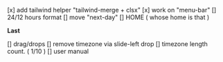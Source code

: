 [x] add tailwind helper "tailwind-merge + clsx"
[x] work on "menu-bar"
  [] 24/12 hours format
  [] move "next-day"
[] HOME ( whose home is that )




**Last**

[] drag/drops
  [] remove timezone via slide-left drop
[] timezone length count. ( 1/10 )
[] user manual